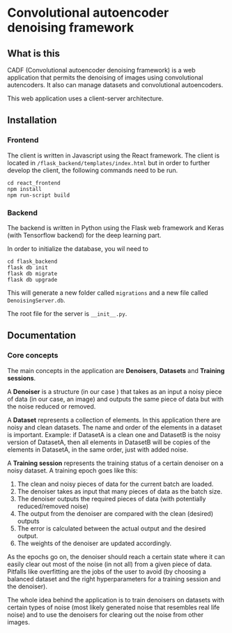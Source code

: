 # Convolutional autoencoder denoising framework

## What is this
CADF (Convolutional autoencoder denoising framework) is a web application that permits the denoising of images using
convolutional autencoders. It also can manage datasets and convolutional autoencoders.

This web application uses a client-server architecture.

## Installation

### Frontend
The client is written in Javascript using the React framework. The client is located in 
`/flask_backend/templates/index.html` but in order to further develop the client, the following commands need to be run.

```
cd react_frontend
npm install
npm run-script build
```


### Backend
The backend is written in Python using the Flask web framework and Keras (with Tensorflow backend) for the deep learning
part.

In order to initialize the database, you wil need to 
```
cd flask_backend
flask db init 
flask db migrate
flask db upgrade
```

This will generate a new folder called `migrations` and a new file called `DenoisingServer.db`.

The root file for the server is `__init__.py`.


## Documentation

### Core concepts

The main concepts in the application are __Denoisers__, __Datasets__ and __Training sessions__.

A __Denoiser__ is a structure (in our case ) that takes as an input a noisy piece of data (in our case, an image) and outputs the same
piece of data but with the noise reduced or removed.

A __Dataset__ represents a collection of elements. In this application there are noisy and clean datasets. The name and
order of the elements in a dataset is important. Example: if DatasetA is a clean one and DatasetB is the noisy version of
DatasetA, then all elements in DatasetB will be copies of the elements in DatasetA, in the same order, just with added noise.

A __Training session__ represents the training status of a certain denoiser on a noisy dataset. A training epoch goes like this:
1) The clean and noisy pieces of data for the current batch are loaded.
2) The denoiser takes as input that many pieces of data as the batch size.
3) The denoiser outputs the required pieces of data (with potentially reduced/removed noise)
4) The output from the denoiser are compared with the clean (desired) outputs
5) The error is calculated between the actual output and the desired output.
6) The weights of the denoiser are updated accordingly.

As the epochs go on, the denoiser should reach a certain state where it can easily clear out most of the noise (in not all)
from a given piece of data. Pitfalls like overfitting are the jobs of the user to avoid (by choosing a balanced dataset
and the right hyperparameters for a training session and the denoiser).
 
The whole idea behind the application is to train denoisers on datasets with certain types of noise (most likely generated
noise that resembles real life noise) and to use the denoisers for clearing out the noise from other images.